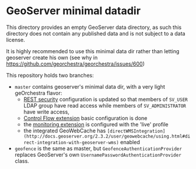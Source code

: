 GeoServer minimal datadir
=========================

This directory provides an empty GeoServer data directory, as such this directory does not contain any published data and is not subject to a data license.

It is highly recommended to use this minimal data dir rather than letting geoserver create his own (see why in https://github.com/georchestra/georchestra/issues/600)

This repository holds two branches:
 - ```master``` contains geoserver's minimal data dir, with a very light geOrchestra flavor:
   - [REST security](http://docs.geoserver.org/2.3.2/user/security/rest.html) configuration is updated so that members of ```SV_USER``` LDAP group have read access while members of ```SV_ADMINISTRATOR``` have write access,
   - [Control Flow extension](http://docs.geoserver.org/2.3.2/user/extensions/controlflow/index.html) basic configuration is done
   - the [monitoring extension](http://docs.geoserver.org/2.3.2/user/extensions/monitoring/index.html) is configured with the 'live' profile
   - the integrated GeoWebCache has ```[directWMSIntegration](http://docs.geoserver.org/2.3.2/user/geowebcache/using.html#direct-integration-with-geoserver-wms)``` enabled
 - ```geofence``` is the same as master, but ```GeofenceAuthenticationProvider``` replaces GeoServer's own ```UsernamePasswordAuthenticationProvider``` class.
